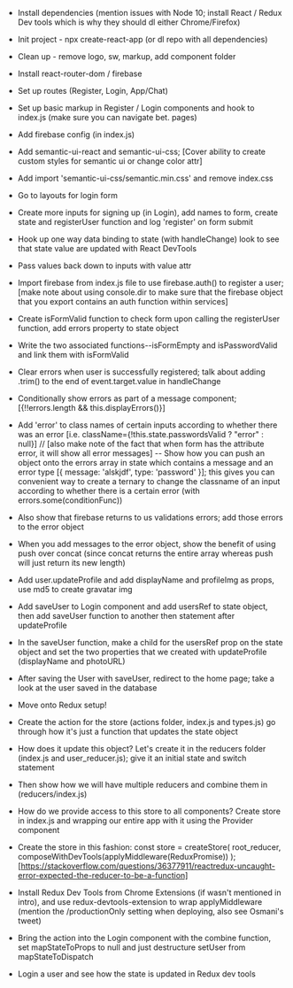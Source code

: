 - Install dependencies (mention issues with Node 10; install React / Redux Dev tools which is why they should dl either Chrome/Firefox)
- Init project - npx create-react-app (or dl repo with all dependencies)
- Clean up - remove logo, sw, markup, add component folder
- Install react-router-dom / firebase
- Set up routes (Register, Login, App/Chat)
- Set up basic markup in Register / Login components and hook to index.js (make sure you can navigate bet. pages)
- Add firebase config (in index.js)

- Add semantic-ui-react and semantic-ui-css; [Cover ability to create custom styles for semantic ui or change color attr]
- Add import 'semantic-ui-css/semantic.min.css' and remove index.css
- Go to layouts for login form
- Create more inputs for signing up (in Login), add names to form, create state and registerUser function and log 'register' on form submit
- Hook up one way data binding to state (with handleChange) look to see that state value are updated with React DevTools
- Pass values back down to inputs with value attr
- Import firebase from index.js file to use firebase.auth() to register a user; [make note about using console.dir to make sure that the firebase object that you export contains an auth function within services]
- Create isFormValid function to check form upon calling the registerUser function, add errors property to state object
- Write the two associated functions--isFormEmpty and isPasswordValid and link them with isFormValid
- Clear errors when user is successfully registered; talk about adding .trim() to the end of event.target.value in handleChange
- Conditionally show errors as part of a message component; [{!!errors.length && this.displayErrors()}]
- Add 'error' to class names of certain inputs according to whether there was an error [i.e. className={!this.state.passwordsValid ? "error" : null}] // [also make note of the fact that when form has the attribute error, it will show all error messages]
  -- Show how you can push an object onto the errors array in state which contains a message and an error type [{ message: 'alskjdf', type: 'password' }]; this gives you can convenient way to create a ternary to change the classname of an input according to whether there is a certain error (with errors.some(conditionFunc))

- Also show that firebase returns to us validations errors; add those errors to the error object
- When you add messages to the error object, show the benefit of using push over concat (since concat returns the entire array whereas push will just return its new length)
- Add user.updateProfile and add displayName and profileImg as props, use md5 to create gravatar img
- Add saveUser to Login component and add usersRef to state object, then add saveUser function to another then statement after updateProfile
- In the saveUser function, make a child for the usersRef prop on the state object and set the two properties that we created with updateProfile (displayName and photoURL)
- After saving the User with saveUser, redirect to the home page; take a look at the user saved in the database

- Move onto Redux setup!
- Create the action for the store (actions folder, index.js and types.js) go through how it's just a function that updates the state object
- How does it update this object? Let's create it in the reducers folder (index.js and user_reducer.js); give it an initial state and switch statement
- Then show how we will have multiple reducers and combine them in (reducers/index.js)
- How do we provide access to this store to all components? Create store in index.js and wrapping our entire app with it using the Provider component
- Create the store in this fashion: const store = createStore(
  root_reducer,
  composeWithDevTools(applyMiddleware(ReduxPromise))
  );[https://stackoverflow.com/questions/36377911/reactredux-uncaught-error-expected-the-reducer-to-be-a-function]
- Install Redux Dev Tools from Chrome Extensions (if wasn't mentioned in intro), and use redux-devtools-extension to wrap applyMiddleware (mention the /productionOnly setting when deploying, also see Osmani's tweet)
- Bring the action into the Login component with the combine function, set mapStateToProps to null and just destructure setUser from mapStateToDispatch
- Login a user and see how the state is updated in Redux dev tools
